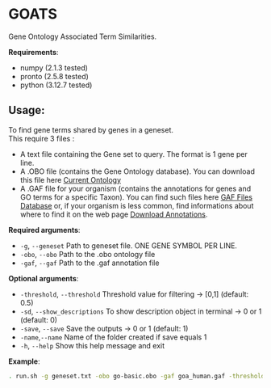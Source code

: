 # **GOATS**
Gene Ontology Associated Term Similarities.

**Requirements**:
- numpy (2.1.3 tested)
- pronto (2.5.8 tested)  
- python (3.12.7 tested)

## Usage:  
To find gene terms shared by genes in a geneset.  
This require 3 files :
- A text file containing the Gene set to query. The format is 1 gene per line.
- A .OBO file (contains the Gene Ontology database). You can download this file here [Current Ontology](https://current.geneontology.org/ontology/index.html)
- A .GAF file for your organism (contains the annotations for genes and GO terms for a specific Taxon). You can find such files here [GAF Files Database](https://current.geneontology.org/products/pages/downloads.html) or, if your organism is less common, find informations about where to find it on the web page [Download Annotations](https://geneontology.org/docs/download-go-annotations/).  

**Required arguments**:
- `-g`, `--geneset` Path to geneset file. ONE GENE SYMBOL PER LINE.
- `-obo`, `--obo`   Path to the .obo ontology file
- `-gaf`, `--gaf`   Path to the .gaf annotation file   

**Optional arguments**:  
- `-threshold`, `--threshold`   Threshold value for filtering -> [0,1] (default: 0.5)
- `-sd`, `--show_descriptions`  To show description object in terminal -> 0 or 1 (default: 0)
- `-save`, `--save`             Save the outputs -> 0 or 1 (default: 1)
- `-name`,`--name`              Name of the folder created if save equals 1
- `-h`, `--help`                Show this help message and exit  

**Example**:  
```bash
. run.sh -g geneset.txt -obo go-basic.obo -gaf goa_human.gaf -threshold 0.7
```  

